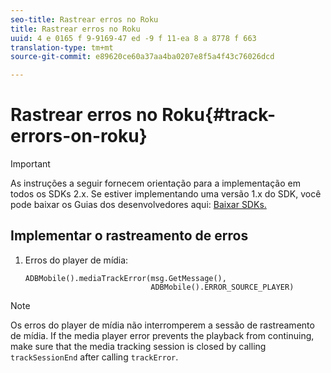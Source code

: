 ```yaml
---
seo-title: Rastrear erros no Roku
title: Rastrear erros no Roku
uuid: 4 e 0165 f 9-9169-47 ed -9 f 11-ea 8 a 8778 f 663
translation-type: tm+mt
source-git-commit: e89620ce60a37aa4ba0207e8f5a4f43c76026dcd

---
```



# Rastrear erros no Roku{#track-errors-on-roku}

>[!IMPORTANT]
>
>As instruções a seguir fornecem orientação para a implementação em todos os SDKs 2.x. Se estiver implementando uma versão 1.x do SDK, você pode baixar os Guias dos desenvolvedores aqui: [Baixar SDKs.](/help/sdk-implement/download-sdks.md)

## Implementar o rastreamento de erros

1. Erros do player de mídia:

   ```
   ADBMobile().mediaTrackError(msg.GetMessage(), 
                               ADBMobile().ERROR_SOURCE_PLAYER)
   ```

>[!NOTE]
>
>Os erros do player de mídia não interromperem a sessão de rastreamento de mídia. If the media player error prevents the playback from continuing, make sure that the media tracking session is closed by calling `trackSessionEnd` after calling `trackError`.

